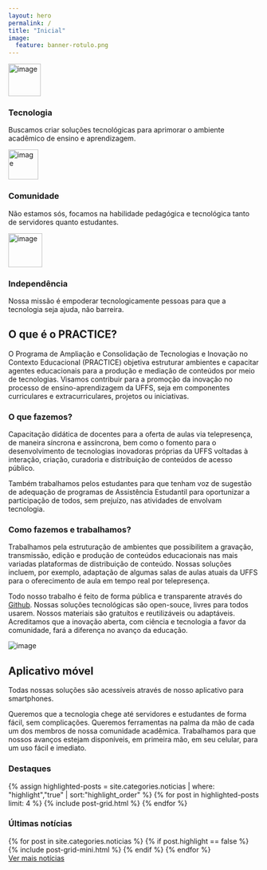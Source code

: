 ```yaml
---
layout: hero
permalink: /
title: "Inicial"
image:
  feature: banner-rotulo.png
---
```


<section class="fdb-block" data-block-type="features" data-id="3" >
  <div class="container">
      <div class="row text-center justify-content-center mt-5">
          <div class="col-12 col-sm-4 col-xl-3 m-md-auto">
              <img alt="image" class="fdb-icon pb-4" width="65"
                  src="/images/icons/brain.png">
              <h3><strong>Tecnologia</strong></h3>
              <p>Buscamos criar soluções tecnológicas para aprimorar o ambiente acadêmico de ensino e aprendizagem.</p>
          </div>
          <div class="col-12 col-sm-4 col-xl-3 m-auto pt-4 pt-sm-0">
              <img alt="image" class="fdb-icon pb-4" width="60"
                  src="/images/icons/group.png">
              <h3><strong>Comunidade</strong></h3>
              <p>Não estamos sós, focamos na habilidade pedagógica e tecnológica tanto de servidores quanto estudantes.</p>
          </div>
          <div class="col-12 col-sm-4 col-xl-3 m-auto pt-4 pt-sm-0">
              <img alt="image" class="fdb-icon pb-4" width="68"
                  src="/images/icons/fist.png">
              <h3><strong>Independência</strong></h3>
              <p>Nossa missão é empoderar tecnologicamente pessoas para que a tecnologia seja ajuda, não barreira.</p>
          </div>
      </div>
  </div>
</section>
<section class="fdb-block" data-block-type="contents" data-id="4" >
  <div class="container">
      <div class="row">
          <div class="col text-left">
              <h2>O que é o PRACTICE?</h2>
              <p>O Programa de Ampliação e Consolidação de Tecnologias e Inovação no Contexto Educacional (PRACTICE) objetiva estruturar ambientes e capacitar agentes educacionais para a produção e mediação de conteúdos por meio de tecnologias. Visamos contribuir para a promoção da inovação no processo de ensino-aprendizagem da UFFS, seja em componentes curriculares e extracurriculares, projetos ou iniciativas.</p>
              <h3>O que fazemos?</h3>
              <p>Capacitação didática de docentes para a oferta de aulas via telepresença, de maneira síncrona e assíncrona, bem como o fomento para o desenvolvimento de tecnologias inovadoras próprias da UFFS voltadas à interação, criação, curadoria e distribuição de conteúdos de acesso público.</p>
              <p>Também trabalhamos pelos estudantes para que tenham voz de sugestão de adequação de programas de Assistência Estudantil para oportunizar a participação de todos, sem prejuízo, nas atividades de envolvam tecnologia.</p>
              <h3>Como fazemos e trabalhamos?</h3>
              <p>Trabalhamos pela estruturação de ambientes que possibilitem a gravação, transmissão, edição e produção de conteúdos educacionais nas mais variadas plataformas de distribuição de conteúdo. Nossas soluções incluem, por exemplo, adaptação de algumas salas de aulas atuais da UFFS para o oferecimento de aula em tempo real por telepresença.</p>
              <p>Todo nosso trabalho é feito de forma pública e transparente através do <a href="https://github.com/practice-uffs" target="_blank">Github</a>. Nossas soluções tecnológicas são open-souce, livres para todos usarem. Nossos materiais são gratuítos e reutilizáveis ou adaptáveis. Acreditamos que a inovação aberta, com ciência e tecnologia a favor da comunidade, fará a diferença no avanço da educação.</p>
          </div>
      </div>
  </div>
</section>
<section class="fdb-block">
  <div class="container">
    <div class="row align-items-center">
      <div class="col-10 col-sm-6 col-md-5 col-lg-4 m-auto pb-5 pb-md-0">
        <img alt="image" class="img-fluid rounded-0" src="https://cdn.jsdelivr.net/gh/froala/design-blocks@master/dist/imgs/draws/iphone-hand.svg">
      </div>
      <div class="col-12 ml-md-auto col-md-7 col-lg-6 pb-5 pb-md-0">
        <h2>Aplicativo móvel</h2>
        <p class="lead">Todas nossas soluções são acessíveis através de nosso aplicativo para smartphones.</p>
        <p>Queremos que a tecnologia chege até servidores e estudantes de forma fácil, sem complicações. Queremos ferramentas na palma da mão de cada um dos membros de nossa comunidade acadêmica. Trabalhamos para que nossos avanços estejam disponíveis, em primeira mão, em seu celular, para um uso fácil e imediato.</p>
      </div>
    </div>
  </div>
</section>

<section>
  <div class="card breath-top">
    <div class="card-header">
      <h3>Destaques</h3>
    </div>
    <div class="card-body">
      <div class="row justify-content-center">
        <div class="col-12">
          <div class="tiles">
            {% assign highlighted-posts = site.categories.noticias | where: "highlight","true" | sort:"highlight_order" %}
            {% for post in highlighted-posts limit: 4 %}
              {% include post-grid.html %}
            {% endfor %}
          </div><!-- /.tiles -->
        </div>
      </div>
    </div>
  </div>
</section>

<section>
  <div class="card breath-top">
    <div class="card-header">
      <h3>Últimas notícias</h3>
    </div>
    <div class="card-body">
      <div class="row">
        <div class="col-12 text-left">
          {% for post in site.categories.noticias %}
            {% if post.highlight == false %}
              {% include post-grid-mini.html %}
            {% endif %}
          {% endfor %}
        </div>
      </div>
      <div class="row">
        <div class="col-12 text-right">
          <a href="/noticias">Ver mais notícias</a>
        </div>
      </div>
    </div>
  </div>
</section>
